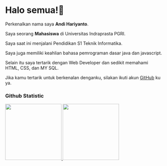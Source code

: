 # Halo semua!👋

Perkenalkan nama saya **Andi Hariyanto**.<br>

Saya seorang **Mahasiswa** di Universitas Indraprasta PGRI.<br>

Saya saat ini menjalani Pendidikan S1 Teknik Informatika.<br>

Saya juga memiliki keahlian bahasa pemrograman dasar java dan javascript.<br>

Selain itu saya tertarik dengan Web Developer dan sedikit memahami HTML, CSS, dan MY SQL.<br>

Jika kamu tertarik untuk berkenalan denganku, silakan ikuti akun [GitHub](https://www.github.com/Andyy-Code-Hub/) ku ya.

### Github Statistic
<p align="left">
<a href="https://github.com/Andyy-Code-Hub">
  <img height="180em" src="https://github-readme-stats-eight-theta.vercel.app/api?username=penuliscode&show_icons=true&theme=algolia&include_all_commits=true&count_private=true"/>
  <img height="180em" src="https://github-readme-stats-eight-theta.vercel.app/api/top-langs/?username=penuliscode&layout=compact&theme=algolia"/>
</a>
</p>
